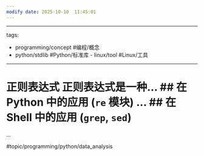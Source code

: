 ```yaml
---
modify date: 2025-10-10  11:45:01
---
```

--- 
tags: 
- programming/concept #编程/概念 
- python/stdlib #Python/标准库 - linux/tool #Linux/工具 
--- 
# 正则表达式 正则表达式是一种... ## 在 Python 中的应用 (`re` 模块) ... ## 在 Shell 中的应用 (`grep`, `sed`) 
...


#topic/programming/python/data_analysis